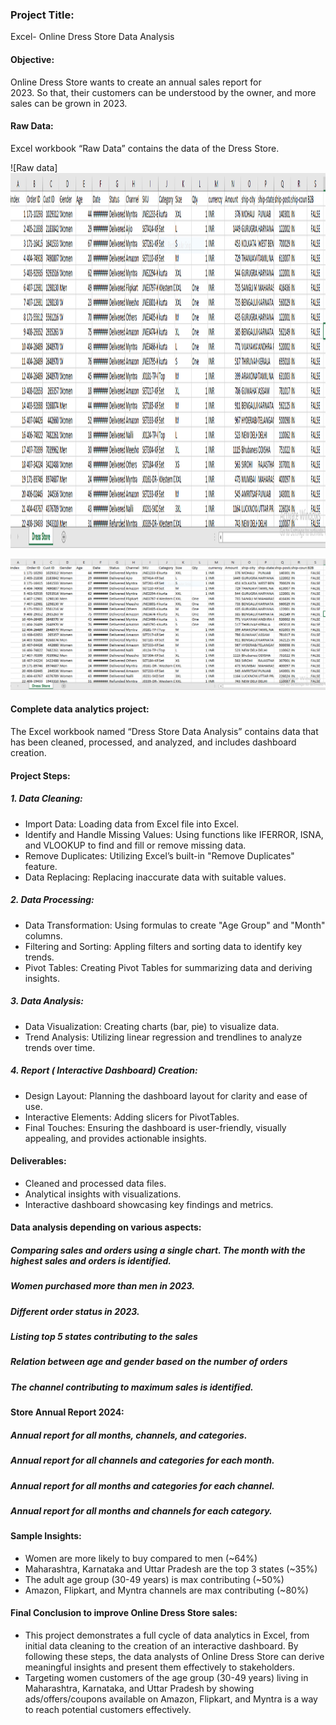 ### Project Title:
Excel- Online Dress Store Data Analysis

#### Objective:
Online Dress Store wants to create an annual sales report for 2023. So that, their customers can be understood by the owner, and more sales can be grown in 2023.

#### Raw Data: 
Excel workbook “Raw Data” contains the data of the Dress Store.

![Raw data] <img src="img/raw.png" width="600" height="600">

![Raw data](img/raw.png)

#### Complete data analytics project:
The Excel workbook named “Dress Store Data Analysis” contains data that has been cleaned, processed, and analyzed, and includes dashboard creation.

#### Project Steps:

##### 1. Data Cleaning:
* Import Data: Loading data from Excel file into Excel.
* Identify and Handle Missing Values: Using functions like IFERROR, ISNA, and VLOOKUP to find and fill or remove missing data.
* Remove Duplicates: Utilizing Excel’s built-in "Remove Duplicates" feature.
* Data Replacing: Replacing inaccurate data with suitable values.

##### 2. Data Processing:
* Data Transformation: Using formulas to create "Age Group" and "Month" columns.
* Filtering and Sorting: Appling filters and sorting data to identify key trends.
* Pivot Tables: Creating Pivot Tables for summarizing data and deriving insights.

##### 3. Data Analysis:
* Data Visualization: Creating charts (bar, pie) to visualize data.
* Trend Analysis: Utilizing linear regression and trendlines to analyze trends over time.

##### 4. Report ( Interactive Dashboard) Creation:
* Design Layout: Planning the dashboard layout for clarity and ease of use.
* Interactive Elements: Adding slicers for PivotTables.
* Final Touches: Ensuring the dashboard is user-friendly, visually appealing, and provides actionable insights.

#### Deliverables:
* Cleaned and processed data files.
* Analytical insights with visualizations.
* Interactive dashboard showcasing key findings and metrics.

#### Data analysis depending on various aspects:
##### Comparing sales and orders using a single chart. The month with the highest sales and orders is identified.
##### Women purchased more than men in 2023.
##### Different order status in 2023.
##### Listing top 5 states contributing to the sales
##### Relation between age and gender based on the number of orders
##### The channel contributing to maximum sales is identified.

#### Store Annual Report 2024:
##### Annual report for all months, channels, and categories.
##### Annual report for all channels and categories for each month.
##### Annual report for all months and categories for each channel.
##### Annual report for all months and channels for each category.


#### Sample Insights:
* Women are more likely to buy compared to men (~64%)
* Maharashtra, Karnataka and Uttar Pradesh are the top 3 states (~35%) 
* The adult age group (30-49 years) is max contributing (~50%)
* Amazon, Flipkart, and Myntra channels are max contributing (~80%)
  

#### Final Conclusion to improve Online Dress Store sales:
* This project demonstrates a full cycle of data analytics in Excel, from initial data cleaning to the creation of an interactive dashboard. By following these steps, the data analysts of Online Dress Store can derive meaningful insights and present them effectively to stakeholders.
* Targeting women customers of the age group (30-49 years) living in Maharashtra, Karnataka, and Uttar Pradesh by showing ads/offers/coupons available on Amazon, Flipkart, and Myntra is a way to reach potential customers effectively.

